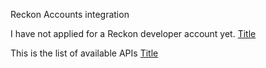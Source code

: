 Reckon Accounts integration

I have not applied for a Reckon developer account yet.
[Title](https://developer.reckon.com/get-started)

This is the list of available APIs
[Title](https://developer.reckon.com/apis)

